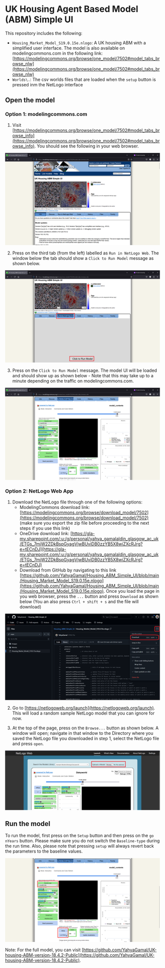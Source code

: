 # UK Housing Agent Based Model (ABM) Simple UI

This repository includes the following:
- `Housing_Market_Model_S19.0.15e.nlogo`: A UK housing ABM with a simplified user interface. The model is also available on modelingcommons.com in the following link: [https://modelingcommons.org/browse/one_model/7502#model_tabs_browse_nlw](https://modelingcommons.org/browse/one_model/7502#model_tabs_browse_nlw)
- `Worlds\.`: The csv worlds files that are loaded when the `setup` button is pressed inm the NetLogo interface

## Open the model 
### Option 1: modelingcommons.com

1. Visit [https://modelingcommons.org/browse/one_model/7502#model_tabs_browse_info](https://modelingcommons.org/browse/one_model/7502#model_tabs_browse_info). You should see the following in your web browser.

![Image](https://github.com/YahyaGamal/Housing_ABM_Simple_UI/blob/main/Images/01.png)

2. Press on the third tab (from the left) labelled as `Run in NetLogo Web`. The window below the tab should show a `Click to Run Model` message as shown below.

![Image](https://github.com/YahyaGamal/Housing_ABM_Simple_UI/blob/main/Images/02.png)

3. Press on the `Click to Run Model` message. The model UI will be loaded and should show up as shown below - Note that this may take up to a minute depending on the traffic on modelingcommons.com.

![Image](https://github.com/YahyaGamal/Housing_ABM_Simple_UI/blob/main/Images/03.png)

### Option 2: NetLogo Web App

1. Download the NetLogo file through one of the following options:
    - ModelingCommons download link: [https://modelingcommons.org/browse/download_model/7502](https://modelingcommons.org/browse/download_model/7502) (make sure you export the zip file before proceeding to the next steps if you use this link)
    - OneDrive download link: [https://gla-my.sharepoint.com/:u:/g/personal/yahya_gamalaldin_glasgow_ac_uk/ETGs_7mjW2ZDkBspGyagVjwBUviDB0zzYB5X8wiZXcRJrg?e=tECnDJ](https://gla-my.sharepoint.com/:u:/g/personal/yahya_gamalaldin_glasgow_ac_uk/ETGs_7mjW2ZDkBspGyagVjwBUviDB0zzYB5X8wiZXcRJrg?e=tECnDJ)
    - Download from GitHub by navigating to this link [https://github.com/YahyaGamal/Housing_ABM_Simple_UI/blob/main/Housing_Market_Model_S19.0.15e.nlogo](https://github.com/YahyaGamal/Housing_ABM_Simple_UI/blob/main/Housing_Market_Model_S19.0.15e.nlogo). Once you load the page in you web browser, press the `...` button and press `Download` as shown below (You an also press `Ctrl + shift + s` and the file will download)

![Image](https://github.com/YahyaGamal/Housing_ABM_Simple_UI/blob/main/Images/04.png)

2. Go to [https://netlogoweb.org/launch](https://netlogoweb.org/launch). This will load a random sample NetLogo model that you can ignore for now.

3. At the top of the page, press on the `Browse...` button as shown below. A window will open; navigate in that window to the Directory where you saved the NetLogo file you downloaded in step 1, select the NetLogo file and press `open`.

![Image](https://github.com/YahyaGamal/Housing_ABM_Simple_UI/blob/main/Images/05.png)

## Run the model

To run the model, first press on the `Setup` button and then press on the `go nYears` button. Please make sure you do not switch the `Baseline-type` during the run time. Also, please note that pressing `setup` will always revert back the parameters to the baseline values.

![Image](https://github.com/YahyaGamal/Housing_ABM_Simple_UI/blob/main/Images/06.png)

Note: For the full model, you can visit [https://github.com/YahyaGamal/UK-housing-ABM-version-18.4.2-Public](https://github.com/YahyaGamal/UK-housing-ABM-version-18.4.2-Public).